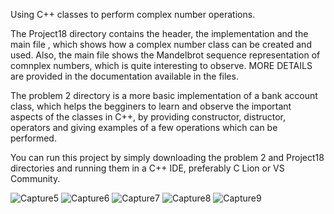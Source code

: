 Using C++ classes to perform complex number operations.

The Project18 directory contains the header, the implementation and the main file , which shows how a complex number class can be
created and used. Also, the main file shows the Mandelbrot sequence representation of comnplex numbers, which is quite interesting to
observe.
MORE DETAILS are provided in the documentation available in the files.

The problem 2 directory is a more basic implementation of a bank account class, which helps the begginers to learn and observe the important aspects
of the classes in C++, by providing constructor, distructor, operators and giving examples of a few operations which can
be performed.

You can run this project by simply downloading the problem 2 and Project18 directories and running them in a C++ IDE, preferably C Lion or VS Community.

![Capture5](https://github.com/DragosTrandafir/ComplexNumbers/assets/62999548/a409c200-9374-4190-90c1-ed6900007339)
![Capture6](https://github.com/DragosTrandafir/ComplexNumbers/assets/62999548/a0669e88-f45b-4d8f-98d1-41b866c4b3b5)
![Capture7](https://github.com/DragosTrandafir/ComplexNumbers/assets/62999548/6646c9d0-4c95-4815-9d65-2d099bb92001)
![Capture8](https://github.com/DragosTrandafir/ComplexNumbers/assets/62999548/a50e560b-4cf5-4453-854d-70be347c243e)
![Capture9](https://github.com/DragosTrandafir/ComplexNumbers/assets/62999548/a32b0851-e6f6-43e2-811a-55461a30cb13)

